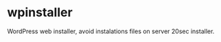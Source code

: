 wpinstaller
===========

WordPress web installer, avoid instalations files on server 20sec installer.

